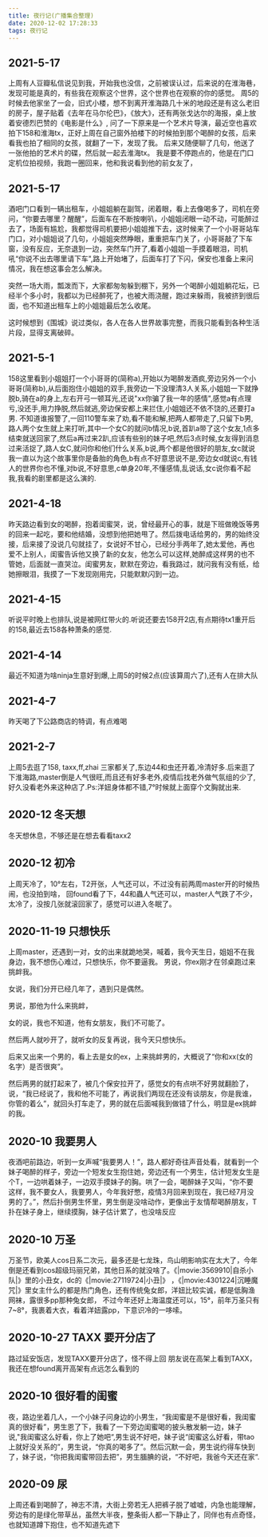 ```yaml
---
title: 夜行记(广播集合整理)
date: 2020-12-02 17:28:33
tags: 夜行记
---
```


## 2021-5-17 ##

上周有人豆瓣私信说见到我，开始我也没信，之前被误认过，后来说的在淮海巷，发现可能是真的，有些我在观察这个世界，这个世界也在观察的你的感觉。
周5的时候去他家坐了一会，旧式小楼，想不到离开淮海路几十米的地段还是有这么老旧的房子，屋子贴着《去年在马尔伦巴》，《放大》，还有两张戈达尔的海报，桌上放着安德烈巴赞的《电影是什么》,
问了一下原来是一个艺术片导演，最近空也喜欢拍下158和淮海tx，正好上周在自己窗外拍楼下的时候拍到那个喝醉的女孩，后来看我也拍了相同的女孩，就翻了一下，发现了我。
后来又随便聊了几句，他送了一张他拍的艺术片的碟，然后就一起去淮海tx。
我是要不停跑点的，他是在门口定机位拍视频，我跑一圈回来，他和我说看到他的前女友了，

## 2021-5-17 ##

酒吧门口看到一辆出租车，小姐姐躺在副驾，闭着眼，看上去像喝多了，司机在旁问，“你要去哪里？醒醒”，后面车在不断按喇叭，小姐姐闭眼一动不动，可能醉过去了，场面有尴尬，我都觉得司机要把小姐姐推下去，这时候来了一个小哥哥站车门口，对小姐姐说了几句，小姐姐突然睁眼，重重把车门关了，小哥哥敲了下车窗，没有反应，无奈退到一边，突然车门开了,看着小姐姐一手摸着眼泪，司机吼“你说不出去哪里请下车",路上开始堵了，后面车打了下闪，保安也准备上来问情况，我在想这事会怎么解决。

突然一场大雨，瓢泼而下，大家都匆匆躲到棚下，另外一个喝醉小姐姐躺花坛，已经半个多小时，我都以为已经醉死了，也被大雨浇醒，跑过来躲雨，我被挤到很后面，也不知道出租车上的小姐姐最后怎么收尾。

这时候想到《围城》说过类似，各人在各人世界故事完整，而我只能看到各种生活片段，显得支离破碎。

## 2021-5-1 ##

158这里看到小姐姐打一个小哥哥的(简称a),开始以为喝醉发酒疯,旁边另外一个小哥哥(简称b),从后面抱住小姐姐的双手,我旁边一下没理清3人关系,小姐姐一下就挣脱b,骑在a的身上,左右开弓一顿耳光,还说"xx你骗了我一年的感情",感觉a有点理亏,没还手,用力挣脱,然后就逃,旁边保安都上来拦住,小姐姐还不依不饶的,还要打a男.
不知道谁报警了,一回110警车来了劝,看不能和解,把两人都带走了,只留下b男,路人两个女生就上来打听,其中一个女C的就问b情况,b说,首趴a带了这个女友,1点多结束就送回家了,然后a再过来2趴,应该有些别的妹子吧,然后3点时候,女友得到消息过来活捉了,路人女C,就问你和他们什么关系,b说,两个都是他很好的朋友,女c就说我一直以为这个故事里你是备胎的角色,b有点不好意思说不是,旁边女d就说c,有钱人的世界你也不懂,对b说,不好意思,c单身20年,不懂感情,乱说话,女c说你看不起我,我看的剧里都是这么演的.

## 2021-4-18 ##

昨天路边看到女的喝醉，抱着闺蜜哭，说，曾经最开心的事，就是下班做晚饭等男的回来一起吃，要和他结婚，没想到他把她甩了。然后拨电话给男的，男的始终没接，后来接了没说几句就挂了，女说好不甘心，已经分手两年了,她太爱他，再也爱不上别人，闺蜜告诉他又换了新的女友，他怎么可以这样,她醉成这样男的也不管她，后面就一直哭泣。闺蜜男友，默默在旁边，看我路过，就问我有没有纸，给她擦眼泪，我摸了一下发现刚用完，只能默默闪到一边。

## 2021-4-15 ##

听说平时晚上也排队,说是被网红带火的.听说还要去158开2店,有点期待tx1重开后的158,最近去158各种萧条的感觉.

## 2021-4-14 ##

最近不知道为啥ninja生意好到爆,上周5的时候2点(应该算周六了),还有人在排大队

## 2021-4-7 ##

 昨天喝了下公路商店的特调，有点难喝

## 2021-2-7 ##  

上周5去逛了158, taxx,ff,zhai 三家都关了,东边44和虫还开着,冷清好多.后来逛了下淮海路,master倒是人气很旺,而且还有好多老外,疫情后找老外做气氛组的少了,好久没看老外来这种店了.Ps:洋妞身体都不错,7°时候就上面穿个文胸就出来. 

## 2020-12 冬天想 ##

冬天想休息，不够还是在想去看看taxx2

## 2020-12 初冷 ##

上周天冷了，10°左右，T2开张，人气还可以，不过没有前两周master开的时候热闹，也没拍到啥， 回found看了下，44和蟲人气还可以，master人气跌了不少，太冷了，没按几张就滚回家了，感觉可以进入冬眠了。

## 2020-11-19 只想快乐 ##

上周master，还遇到一对，女的出来就跪地哭，喊着，我今天生日，姐姐不在我身边，我不想伤心难过，只想快乐，你不要逼我。
男说，你ex刚才在邻桌跑过来挑衅我。

女说，我们分开已经几年了，遇到只是偶然。

男说，那他为什么来挑衅，

女的说，我也不知道，他有女朋友，我们不可能了。

然后两人就吵开了，就听女的反复再说，我今天只想快乐。

后来又出来一个男的，看上去是女的ex，上来挑衅男的，大概说了“你和xx(女的名字）是否很爽”。

然后两男的就打起来了，被几个保安拉开了，感觉女的有点哄不好男就翻脸了，说，“我已经说了，我和他不可能了，再说我们两现在还没有谈朋友，你是我谁，你管的着么”，就回头打车走了，男的就在后面喊我到做错了什么，明显是ex挑衅的我。

## 2020-10 我要男人 ##

夜酒吧前路边，听到一女声喊“我要男人！”，路人都好奇往声音处看，就看到一个妹子喝醉的样子，旁边一个短发女生抱住她，旁边还有一个男生，估计短发女生是个T，一边哄着妹子，一边双手摸妹子的胸。哄了一会，喝醉妹子又叫，“你不要这样，我不要女人，我要男人，今年我好憋，疫情3月回来到现在，我已经7月没男的了。”，然后扑倒男生怀里，男生倒是没啥动作，更像出于友情帮喝醉朋友，T扑在妹子身上，继续摸胸，妹子估计累了，也没啥反应

## 2020-10 万圣 ##

万圣节，欧美人cos日系二次元，最多还是七龙珠，鸟山明影响实在太大了，今年倒是还看到cos超级玛丽兄弟，其他日系的就没啥了。《|movie:3569910|自杀小队|》里的小丑女，dc的《|movie:27119724|小丑|》 ，《|movie:4301224|沉睡魔咒|》里女主什么的都是热门角色，还有传统兔女郎，洋妞比较实诚，都是低胸渔网袜，露很多pp那种兔女郎， 不过今年还好上海温度还可以，15°，前年万圣只有7~8°，我裹着大衣，看着洋妞露pp，下意识冷的一哆嗦。

## 2020-10-27 TAXX 要开分店了 ##

路过延安饭店，发现TAXX要开分店了，怪不得上回 朋友说在高架上看到TAXX，我还在想found离开高架有点远怎么看到的

## 2020-10 很好看的闺蜜 ##

夜，路边坐着几人，一个小妹子问身边的小男生，“我闺蜜是不是很好看，我闺蜜真的很好看”，男生恩了下，我看了一下旁边闺蜜喝的披头散发躺一边，妹子说,"我闺蜜这么好看，你上了她吧“,男生说不好吧，妹子说“闺蜜这么好看，带tao上就好没关系的”，男生说，“你真的喝多了”。然后沉默一会，男生说约得车快到了，妹子说，“你把我闺蜜带回去把”，男生腼腆的说，“不好吧，我爸今天还在家“. 

## 2020-09 尿 ##

上周还看到喝醉了，神志不清，大街上旁若无人把裤子脱了嘘嘘，内急也能理解，旁边有的是绿化带草丛，虽然大半夜，整条街人都一下静止了，同伴也有点奇怪，也就知道蹲下抱住，也不知道先遮下
